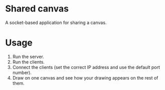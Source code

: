 # Shared canvas
A socket-based application for sharing a canvas.

# Usage
1. Run the server.
2. Run the clients.
3. Connect the clients (set the correct IP address and use the default port number).
4. Draw on one canvas and see how your drawing appears on the rest of them.

